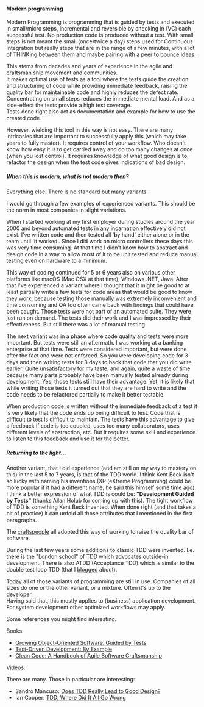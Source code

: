 #### Modern programming

Modern Programming is programming that is guided by tests and executed in small/micro steps,  incremental and reversible by checking in (VC) each successful test. No production code is produced without a test. With small steps is not meant the small (once/twice a day) steps used for Continuous Integration but really steps that are in the range of a few minutes, with a lot of THINKing between them and maybe pairing with a peer to bounce ideas.

This stems from decades and years of experience in the agile and craftsman ship movement and communities.  
It makes optimal use of tests as a tool where the tests guide the creation and structuring of code while providing immediate feedback, raising the quality bar for maintainable code and highly reduces the defect rate. Concentrating on small steps reduces the immediate mental load. And as a side-effect the tests provide a high test coverage.  
Tests done right also act as documentation and example for how to use the created code.

However, wielding this tool in this way is not easy. There are many intricasies that are important to successfully apply this (which may take years to fully master). It requires control of your workflow. Who doesn't know how easy it is to get carried away and do too many changes at once (when you lost control). It requires knowledge of what good design is to refactor the design when the test code gives indications of bad design.

##### When this is modern, what is not modern then?

Everything else. There is no standard but many variants.

I would go through a few examples of experienced variants. This should be the norm in most companies in slight variations.

When I started working at my first employer during studies around the year 2000 and beyond automated tests in any incarnation effectively did not exist. I've written code and then tested all 'by hand' either alone or in the team until 'it worked'. Since I did work on micro controllers these days this was very time consuming. At that time I didn't know how to abstract and design code in a way to allow most of it to be unit tested and reduce manual testing even on hardware to a minimum.

This way of coding continued for 5 or 6 years also on various other platforms like macOS (Mac OSX at that time), Windows .NET, Java. After that I've experienced a variant where I thought that it might be good to at least partially write a few tests for code areas that would be good to know they work, because testing those manually was extremely inconvenient and time consuming and QA too often came back with findings that could have been caught. Those tests were not part of an automated suite. They were just run on demand. The tests did their work and I was impressed by their effectiveness. But still there was a lot of manual testing.

The next variant was in a phase where code quality and tests were more important. But tests were still an aftermath. I was working at a banking enterprise at that time. Tests were considered important, but were done after the fact and were not enforced. So you were developing code for 3 days and then writing tests for 3 days to back that code that you did write earlier. Quite unsatisfactory for my taste, and again, quite a waste of time because many parts probably have been manually tested already during development. Yes, those tests still have their advantage. Yet, it is likely that while writing those tests it turned out that they are hard to write and the code needs to be refactored partially to make it better testable.

When production code is written without the immediate feedback of a test it is very likely that the code ends up being difficult to test. Code that is difficult to test is difficult to maintain. The tests have this advantage to give a feedback if code is too coupled, uses too many collaborators, uses different levels of abstraction, etc. But it requires some skill and experience to listen to this feedback and use it for the better.

##### Returning to the light...

Another variant, that I did experience (and am still on my way to mastery on this) in the last 5 to 7 years, is that of the TDD world. I think Kent Beck isn't so lucky with naming his inventions (XP (eXtreme Programming) could be more popular if it had a different name, he said this himself some time ago). I think a better expression of what TDD is could be: **"Development Guided by Tests"** (thanks Allan Holub for coming up with this). The tight workflow of TDD is something Kent Beck invented. When done right (and that takes a bit of practice) it can unfold all those attributes that I mentioned in the first paragraphs.

The <a href="http://manifesto.softwarecraftsmanship.org" class="link" target="_blank">craftspeople</a> all adopted this way of working to raise the quality bar of software.

During the last few years some additions to classic TDD were invented. I.e. there is the "London school" of TDD which advocates outside-in development. There is also ATDD (Acceptance TDD) which is similar to the double test loop TDD (that I <a href="/blog/Test-driven+Web+application+development+with+Common+Lisp" class="link" target="_blank">blogged</a> about).

Today all of those variants of programming are still in use. Companies of all sizes do one or the other variant, or a mixture. Often it's up to the developer.  
Having said that, this mostly applies to (business) application development. For system development other optimized workflows may apply.

Some references you might find interesting.

Books:

- <a href="https://www.goodreads.com/book/show/4268826-growing-object-oriented-software-guided-by-tests" class="link" target="_blank">Growing Object-Oriented Software, Guided by Tests</a>
- <a href="https://www.goodreads.com/book/show/387190.Test_Driven_Development" class="link" target="_blank">Test-Driven Development: By Example</a>
- <a href="https://www.goodreads.com/book/show/3735293-clean-code" class="link" target="_blank">Clean Code: A Handbook of Agile Software Craftsmanship</a>

Videos:

There are many. Those in particular are interesting:

- Sandro Mancuso: <a href="https://www.youtube.com/watch?v=KyFVA4Spcgg" class="link" target="_blank">Does TDD Really Lead to Good Design?</a>
- Ian Cooper: <a href="https://www.youtube.com/watch?v=EZ05e7EMOLM" class="link" target="_blank">TDD, Where Did It All Go Wrong</a>

